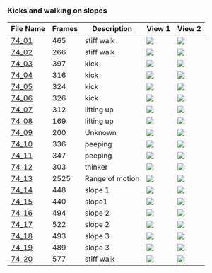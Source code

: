 ### Kicks and walking on slopes
|File Name|Frames|Description|View 1|View 2|
|-|-|-|-|-|
|[74_01](https://github.com/Shriinivas/cmubvh/raw/main/Sequence-060-075/74/Data/74_01.zip)|465|stiff walk|<img src="https://github.com/Shriinivas/cmubvhgifs/blob/main/Sequence-060-075/74/74_01_0.gif"/>|<img src="https://github.com/Shriinivas/cmubvhgifs/blob/main/Sequence-060-075/74/74_01_1.gif"/>|
|[74_02](https://github.com/Shriinivas/cmubvh/raw/main/Sequence-060-075/74/Data/74_02.zip)|266|stiff walk|<img src="https://github.com/Shriinivas/cmubvhgifs/blob/main/Sequence-060-075/74/74_02_0.gif"/>|<img src="https://github.com/Shriinivas/cmubvhgifs/blob/main/Sequence-060-075/74/74_02_1.gif"/>|
|[74_03](https://github.com/Shriinivas/cmubvh/raw/main/Sequence-060-075/74/Data/74_03.zip)|397|kick|<img src="https://github.com/Shriinivas/cmubvhgifs/blob/main/Sequence-060-075/74/74_03_0.gif"/>|<img src="https://github.com/Shriinivas/cmubvhgifs/blob/main/Sequence-060-075/74/74_03_1.gif"/>|
|[74_04](https://github.com/Shriinivas/cmubvh/raw/main/Sequence-060-075/74/Data/74_04.zip)|316|kick|<img src="https://github.com/Shriinivas/cmubvhgifs/blob/main/Sequence-060-075/74/74_04_0.gif"/>|<img src="https://github.com/Shriinivas/cmubvhgifs/blob/main/Sequence-060-075/74/74_04_1.gif"/>|
|[74_05](https://github.com/Shriinivas/cmubvh/raw/main/Sequence-060-075/74/Data/74_05.zip)|324|kick|<img src="https://github.com/Shriinivas/cmubvhgifs/blob/main/Sequence-060-075/74/74_05_0.gif"/>|<img src="https://github.com/Shriinivas/cmubvhgifs/blob/main/Sequence-060-075/74/74_05_1.gif"/>|
|[74_06](https://github.com/Shriinivas/cmubvh/raw/main/Sequence-060-075/74/Data/74_06.zip)|326|kick|<img src="https://github.com/Shriinivas/cmubvhgifs/blob/main/Sequence-060-075/74/74_06_0.gif"/>|<img src="https://github.com/Shriinivas/cmubvhgifs/blob/main/Sequence-060-075/74/74_06_1.gif"/>|
|[74_07](https://github.com/Shriinivas/cmubvh/raw/main/Sequence-060-075/74/Data/74_07.zip)|312|lifting up|<img src="https://github.com/Shriinivas/cmubvhgifs/blob/main/Sequence-060-075/74/74_07_0.gif"/>|<img src="https://github.com/Shriinivas/cmubvhgifs/blob/main/Sequence-060-075/74/74_07_1.gif"/>|
|[74_08](https://github.com/Shriinivas/cmubvh/raw/main/Sequence-060-075/74/Data/74_08.zip)|169|lifting up|<img src="https://github.com/Shriinivas/cmubvhgifs/blob/main/Sequence-060-075/74/74_08_0.gif"/>|<img src="https://github.com/Shriinivas/cmubvhgifs/blob/main/Sequence-060-075/74/74_08_1.gif"/>|
|[74_09](https://github.com/Shriinivas/cmubvh/raw/main/Sequence-060-075/74/Data/74_09.zip)|200|Unknown|<img src="https://github.com/Shriinivas/cmubvhgifs/blob/main/Sequence-060-075/74/74_09_0.gif"/>|<img src="https://github.com/Shriinivas/cmubvhgifs/blob/main/Sequence-060-075/74/74_09_1.gif"/>|
|[74_10](https://github.com/Shriinivas/cmubvh/raw/main/Sequence-060-075/74/Data/74_10.zip)|336|peeping|<img src="https://github.com/Shriinivas/cmubvhgifs/blob/main/Sequence-060-075/74/74_10_0.gif"/>|<img src="https://github.com/Shriinivas/cmubvhgifs/blob/main/Sequence-060-075/74/74_10_1.gif"/>|
|[74_11](https://github.com/Shriinivas/cmubvh/raw/main/Sequence-060-075/74/Data/74_11.zip)|347|peeping|<img src="https://github.com/Shriinivas/cmubvhgifs/blob/main/Sequence-060-075/74/74_11_0.gif"/>|<img src="https://github.com/Shriinivas/cmubvhgifs/blob/main/Sequence-060-075/74/74_11_1.gif"/>|
|[74_12](https://github.com/Shriinivas/cmubvh/raw/main/Sequence-060-075/74/Data/74_12.zip)|303|thinker|<img src="https://github.com/Shriinivas/cmubvhgifs/blob/main/Sequence-060-075/74/74_12_0.gif"/>|<img src="https://github.com/Shriinivas/cmubvhgifs/blob/main/Sequence-060-075/74/74_12_1.gif"/>|
|[74_13](https://github.com/Shriinivas/cmubvh/raw/main/Sequence-060-075/74/Data/74_13.zip)|2525|Range of motion|<img src="https://github.com/Shriinivas/cmubvhgifs/blob/main/Sequence-060-075/74/74_13_0.gif"/>|<img src="https://github.com/Shriinivas/cmubvhgifs/blob/main/Sequence-060-075/74/74_13_1.gif"/>|
|[74_14](https://github.com/Shriinivas/cmubvh/raw/main/Sequence-060-075/74/Data/74_14.zip)|448|slope 1|<img src="https://github.com/Shriinivas/cmubvhgifs/blob/main/Sequence-060-075/74/74_14_0.gif"/>|<img src="https://github.com/Shriinivas/cmubvhgifs/blob/main/Sequence-060-075/74/74_14_1.gif"/>|
|[74_15](https://github.com/Shriinivas/cmubvh/raw/main/Sequence-060-075/74/Data/74_15.zip)|440|slope1|<img src="https://github.com/Shriinivas/cmubvhgifs/blob/main/Sequence-060-075/74/74_15_0.gif"/>|<img src="https://github.com/Shriinivas/cmubvhgifs/blob/main/Sequence-060-075/74/74_15_1.gif"/>|
|[74_16](https://github.com/Shriinivas/cmubvh/raw/main/Sequence-060-075/74/Data/74_16.zip)|494|slope 2|<img src="https://github.com/Shriinivas/cmubvhgifs/blob/main/Sequence-060-075/74/74_16_0.gif"/>|<img src="https://github.com/Shriinivas/cmubvhgifs/blob/main/Sequence-060-075/74/74_16_1.gif"/>|
|[74_17](https://github.com/Shriinivas/cmubvh/raw/main/Sequence-060-075/74/Data/74_17.zip)|522|slope 2|<img src="https://github.com/Shriinivas/cmubvhgifs/blob/main/Sequence-060-075/74/74_17_0.gif"/>|<img src="https://github.com/Shriinivas/cmubvhgifs/blob/main/Sequence-060-075/74/74_17_1.gif"/>|
|[74_18](https://github.com/Shriinivas/cmubvh/raw/main/Sequence-060-075/74/Data/74_18.zip)|493|slope 3|<img src="https://github.com/Shriinivas/cmubvhgifs/blob/main/Sequence-060-075/74/74_18_0.gif"/>|<img src="https://github.com/Shriinivas/cmubvhgifs/blob/main/Sequence-060-075/74/74_18_1.gif"/>|
|[74_19](https://github.com/Shriinivas/cmubvh/raw/main/Sequence-060-075/74/Data/74_19.zip)|489|slope 3|<img src="https://github.com/Shriinivas/cmubvhgifs/blob/main/Sequence-060-075/74/74_19_0.gif"/>|<img src="https://github.com/Shriinivas/cmubvhgifs/blob/main/Sequence-060-075/74/74_19_1.gif"/>|
|[74_20](https://github.com/Shriinivas/cmubvh/raw/main/Sequence-060-075/74/Data/74_20.zip)|577|stiff walk|<img src="https://github.com/Shriinivas/cmubvhgifs/blob/main/Sequence-060-075/74/74_20_0.gif"/>|<img src="https://github.com/Shriinivas/cmubvhgifs/blob/main/Sequence-060-075/74/74_20_1.gif"/>|

